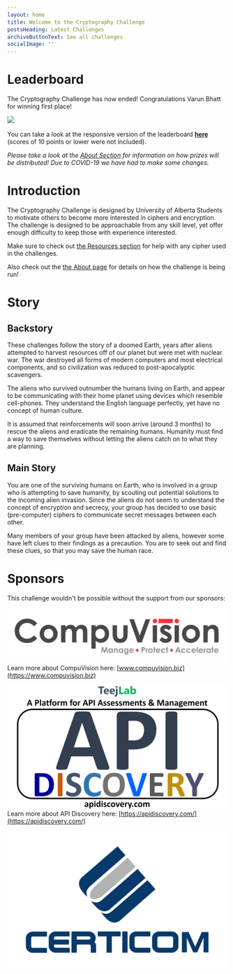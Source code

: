 ```yaml
---
layout: home
title: Welcome to the Cryptography Challenge
postsHeading: Latest Challenges
archiveButtonText: See all challenges
socialImage: ''
---
```

# Leaderboard

The Cryptography Challenge has now ended! Congratulations Varun Bhatt for winning first place!

![](/images/leaderboard.png)

You can take a look at the responsive version of the leaderboard **[here](https://crypto-challenge-points-chart.now.sh/)** (scores of 10 points or lower were not included).

*Please take a look at the [About Section](/about/) for information on how prizes will be distributed! Due to COVID-19 we have had to make some changes.*

# Introduction

The Cryptography Challenge is designed by University of Alberta Students to motivate others to become more interested in ciphers and encryption. The challenge is designed to be approachable from any skill level, yet offer enough difficulty to keep those with experience interested.

Make sure to check out [the Resources section](/resources) for help with any cipher used in the challenges.

Also check out the [the About page](/about) for details on how the challenge is being run!

# Story

## Backstory

These challenges follow the story of a doomed Earth, years after aliens attempted to harvest resources off of our planet but were met with nuclear war. The war destroyed all forms of modern computers and most electrical components, and so civilization was reduced to post-apocalyptic scavengers.

The aliens who survived outnumber the humans living on Earth, and appear to be communicating with their home planet using devices which resemble cell-phones. They understand the English language perfectly, yet have no concept of human culture.

It is assumed that reinforcements will soon arrive (around 3 months) to rescue the aliens and eradicate the remaining humans. Humanity must find a way to save themselves without letting the aliens catch on to what they are planning.

## Main Story

You are one of the surviving humans on Earth, who is involved in a group who is attempting to save humanity, by scouting out potential solutions to the incoming alien invasion. Since the aliens do not seem to understand the concept of encryption and secrecy, your group has decided to use basic (pre-computer) ciphers to communicate secret messages between each other.

Many members of your group have been attacked by aliens, however some have left clues to their findings as a precaution. You are to seek out and find these clues, so that you may save the human race.

# Sponsors

This challenge wouldn't be possible without the support from our sponsors:

![CompuVision](images/Logo_CompuVision_Gray_RGB-01.jpg "CompuVision")
Learn more about CompuVision here: [www.compuvision.biz](https://www.compuvision.biz)

![TeejLab](images/TeejLab.png "TeejLab")
Learn more about API Discovery here: [https://apidiscovery.com/](https://apidiscovery.com/)

![Certicom](images/Logo_RGB_CERTICOM.png "Certicom")
